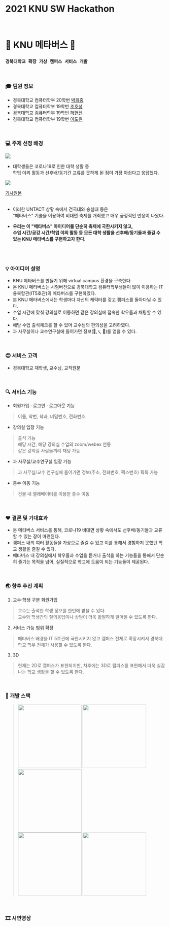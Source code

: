 # 2021 KNU SW Hackathon

<br>

# :milky_way: KNU 메타버스 :milky_way:

### `경북대학교 확장 가상 캠퍼스 서비스 개발`

<br>

### :mortar_board: 팀원 정보
- 경북대학교 컴퓨터학부 20학번 [박희중](https://github.com/heej-ng)
- 경북대학교 컴퓨터학부 19학번 [조호성](https://github.com/Johoseong)
- 경북대학교 컴퓨터학부 19학번 [허현진](https://github.com/heohyeonjin)
- 경북대학교 컴퓨터학부 19학번 [이도윤](https://github.com/idoburnish)

<br>

### :computer: 주제 선정 배경
 <img src="https://insight-prd-data.s3.ap-northeast-2.amazonaws.com/wp-content/uploads/2020/07/003.png"><br>
- 대학생들은 코로나19로 인한 대학 생활 중 <br>
 학업 야외 활동과 선후배/동기간 교류를 못하게 된 점이 가장 아쉽다고 응답했다.

<img src="https://user-images.githubusercontent.com/62900140/126696409-1da06baf-8439-45c2-96f4-68cef2802f29.png">

 [기사원본](http://www.civicnews.com/news/articleView.html?idxno=31752) 
 <br><br>
-  이러한 UNTACT 상황 속에서 건국대와 숭실대 등은 <br>
  "메타버스" 기술을 이용하여 비대면 축제를 개최했고 매우 긍정적인 반응이 나왔다.

- **우리는 이 "메타버스" 아이디어를 단순히 축제에 국한시키지 않고,<br>
 수업 시간/공강 시간/학업 야외 활동 등 모든 대학 생활을 선후배/동기들과 즐길 수 있는 KNU 메타버스를 구현하고자 한다.**

<br>
<br>

### :bulb: 아이디어 설명
- KNU 메타버스를 만들기 위해 virtual campus 환경을 구축한다. <br>
- 본 KNU 메타버스는 시험버전으로 경북대학교 컴퓨터학부생들이 많이 이용하는 IT융복합관(IT5호관)의 메타버스를 구현하였다. <br>
- 본 KNU 메타버스에서는 학생마다 자신의 캐릭터를 갖고 캠퍼스를 돌아다닐 수 있다. <br>
- 수업 시간에 맞춰 강의실로 이동하면 같은 강의실에 접속한 학우들과 채팅할 수 있다.
- 해당 수업 출석체크를 할 수 있어 교수님의 편의성을 고려하였다.
- 과 사무실이나 교수연구실에 들어가면 정보(:email:, :telephone_receiver:, :fax:)를 얻을 수 있다. <br>

<br>

### :blush: 서비스 고객
- 경북대학교 재학생, 교수님, 교직원분

<br>

### :mag: 서비스 기능
- 회원가입 · 로그인 · 로그아웃 기능<br>
> 이름, 학번, 학과, 비밀번호, 전화번호<br>
- 강의실 입장 기능
> 출석 기능<br>
> 해당 시간, 해당 강의실 수업의 zoom/webex 연동<br>
> 같은 강의실 사람들끼리 채팅 가능
- 과 사무실/교수연구실 입장 기능
> 과 사무실/교수 연구실에 들어가면 정보(주소, 전화번호, 팩스번호) 획득 가능
- 층수 이동 기능
> 건물 내 엘레베이터를 이용한 층수 이동

<br>

### :hearts: 결론 및 기대효과
- 본 메타버스 서비스를 통해, 코로나19 비대면 상황 속에서도 선후배/동기들과 교류할 수 있는 장이 마련된다.
- 캠퍼스 내의 여러 활동들을 가상으로 즐길 수 있고 이를 통해서 경험하지 못했던 학교 생활을 즐길 수 있다.
- 메타버스 내 강의실에서 학우들과 수업을 듣거나 출석을 하는 기능들을 통해서 단순히 즐기는 목적을 넘어, 실질적으로 학교에 도움이 되는 기능들이 제공된다.

<br>

### :earth_asia: 향후 추진 계획
1. 교수·학생 구분 회원가입 <br>
> 교수는 출석한 학생 정보를 한번에 받을 수 있다. <br>
> 교수와 학생간의 질의응답이나 상담이 더욱 활발하게 일어질 수 있도록 한다.
2. 서비스 가능 범위 확장
> 메타버스 배경을 IT 5호관에 국한시키지 않고 캠퍼스 전체로 확장시켜서 경북대학교 학우 전체가 사용할 수 있도록 한다.
3. 3D
> 현재는 2D로 캠퍼스가 표현되지만, 차후에는 3D로 캠퍼스를 표현해서 더욱 실감나는 학교 생활을 할 수 있도록 한다.

<br>

### :wrench: 개발 스택

> <img src="https://user-images.githubusercontent.com/80497254/126691805-c1dd06c2-0629-48ac-8274-6e9a3d06ae34.png" width="200"> 
> <img src="https://user-images.githubusercontent.com/80497254/126691915-f2bce740-000c-4419-a5f6-d72f93761874.png" width="200"> 
> <img src="https://user-images.githubusercontent.com/80497254/126691859-758538fc-a8bc-4b74-8009-8eb319475060.png" width="200"> <br>
> 
> <img src="https://user-images.githubusercontent.com/80497254/126691900-1876c4d6-e501-4b72-b33f-ca21980c6887.png" width="200"> 
> <img src="https://user-images.githubusercontent.com/80497254/126691839-3997f032-3519-451f-92f0-176a2ee1805c.png" width="200"> <br>

<br>

### 🎞 시연영상

<br>
